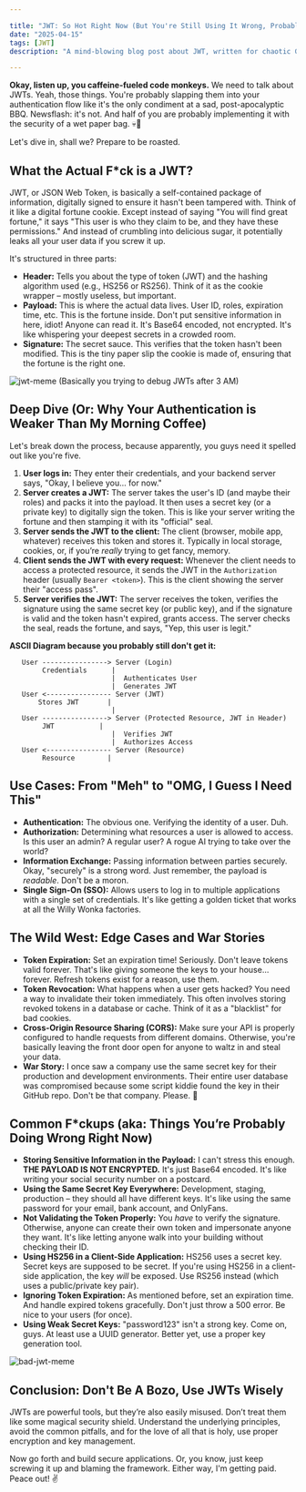 ```yaml
---

title: "JWT: So Hot Right Now (But You're Still Using It Wrong, Probably)"
date: "2025-04-15"
tags: [JWT]
description: "A mind-blowing blog post about JWT, written for chaotic Gen Z engineers."

---
```


**Okay, listen up, you caffeine-fueled code monkeys.** We need to talk about JWTs. Yeah, those things. You're probably slapping them into your authentication flow like it's the only condiment at a sad, post-apocalyptic BBQ. Newsflash: it's not. And half of you are probably implementing it with the security of a wet paper bag. 💀🙏

Let's dive in, shall we? Prepare to be roasted.

## What the Actual F*ck is a JWT?

JWT, or JSON Web Token, is basically a self-contained package of information, digitally signed to ensure it hasn't been tampered with. Think of it like a digital fortune cookie. Except instead of saying "You will find great fortune," it says "This user is who they claim to be, and they have these permissions."  And instead of crumbling into delicious sugar, it potentially leaks all your user data if you screw it up.

It's structured in three parts:

*   **Header:** Tells you about the type of token (JWT) and the hashing algorithm used (e.g., HS256 or RS256). Think of it as the cookie wrapper – mostly useless, but important.
*   **Payload:** This is where the actual data lives. User ID, roles, expiration time, etc.  This is the fortune inside.  Don't put sensitive information in here, idiot!  Anyone can read it. It's Base64 encoded, not encrypted.  It's like whispering your deepest secrets in a crowded room.
*   **Signature:**  The secret sauce.  This verifies that the token hasn't been modified. This is the tiny paper slip the cookie is made of, ensuring that the fortune is the right one.

![jwt-meme](https://i.imgflip.com/298k53.jpg)
(Basically you trying to debug JWTs after 3 AM)

## Deep Dive (Or: Why Your Authentication is Weaker Than My Morning Coffee)

Let's break down the process, because apparently, you guys need it spelled out like you're five.

1.  **User logs in:**  They enter their credentials, and your backend server says, "Okay, I believe you... for now."
2.  **Server creates a JWT:**  The server takes the user's ID (and maybe their roles) and packs it into the payload. It then uses a secret key (or a private key) to digitally sign the token.  This is like your server writing the fortune and then stamping it with its "official" seal.
3.  **Server sends the JWT to the client:** The client (browser, mobile app, whatever) receives this token and stores it. Typically in local storage, cookies, or, if you’re *really* trying to get fancy, memory.
4.  **Client sends the JWT with every request:** Whenever the client needs to access a protected resource, it sends the JWT in the `Authorization` header (usually `Bearer <token>`).  This is the client showing the server their "access pass".
5.  **Server verifies the JWT:**  The server receives the token, verifies the signature using the same secret key (or public key), and if the signature is valid and the token hasn't expired, grants access. The server checks the seal, reads the fortune, and says, "Yep, this user is legit."

**ASCII Diagram because you probably still don't get it:**

```
   User ----------------> Server (Login)
        Credentials      |
                         |  Authenticates User
                         |  Generates JWT
   User <---------------- Server (JWT)
       Stores JWT       |
                         |
   User ----------------> Server (Protected Resource, JWT in Header)
        JWT           |
                         |  Verifies JWT
                         |  Authorizes Access
   User <---------------- Server (Resource)
        Resource        |
```

## Use Cases: From "Meh" to "OMG, I Guess I Need This"

*   **Authentication:** The obvious one.  Verifying the identity of a user. Duh.
*   **Authorization:** Determining what resources a user is allowed to access.  Is this user an admin? A regular user? A rogue AI trying to take over the world?
*   **Information Exchange:**  Passing information between parties securely.  Okay, "securely" is a strong word.  Just remember, the payload is *readable*. Don't be a moron.
*   **Single Sign-On (SSO):**  Allows users to log in to multiple applications with a single set of credentials.  It's like getting a golden ticket that works at all the Willy Wonka factories.

## The Wild West: Edge Cases and War Stories

*   **Token Expiration:**  Set an expiration time!  Seriously.  Don't leave tokens valid forever.  That's like giving someone the keys to your house... forever. Refresh tokens exist for a reason, use them.
*   **Token Revocation:**  What happens when a user gets hacked? You need a way to invalidate their token immediately. This often involves storing revoked tokens in a database or cache.  Think of it as a "blacklist" for bad cookies.
*   **Cross-Origin Resource Sharing (CORS):**  Make sure your API is properly configured to handle requests from different domains.  Otherwise, you're basically leaving the front door open for anyone to waltz in and steal your data.
*   **War Story:**  I once saw a company use the same secret key for their production and development environments.  Their entire user database was compromised because some script kiddie found the key in their GitHub repo.  Don't be that company. Please. 🙏

## Common F*ckups (aka: Things You’re Probably Doing Wrong Right Now)

*   **Storing Sensitive Information in the Payload:**  I can't stress this enough. **THE PAYLOAD IS NOT ENCRYPTED.**  It's just Base64 encoded.  It's like writing your social security number on a postcard.
*   **Using the Same Secret Key Everywhere:**  Development, staging, production – they should all have different keys. It's like using the same password for your email, bank account, and OnlyFans.
*   **Not Validating the Token Properly:**  You *have* to verify the signature.  Otherwise, anyone can create their own token and impersonate anyone they want.  It's like letting anyone walk into your building without checking their ID.
*   **Using HS256 in a Client-Side Application:**  HS256 uses a secret key. Secret keys are supposed to be secret. If you're using HS256 in a client-side application, the key *will* be exposed. Use RS256 instead (which uses a public/private key pair).
*   **Ignoring Token Expiration:**  As mentioned before, set an expiration time. And handle expired tokens gracefully. Don't just throw a 500 error.  Be nice to your users (for once).
*   **Using Weak Secret Keys:** "password123" isn't a strong key. Come on, guys. At least use a UUID generator. Better yet, use a proper key generation tool.

![bad-jwt-meme](https://imgflip.com/i/5162l4)

## Conclusion: Don't Be A Bozo, Use JWTs Wisely

JWTs are powerful tools, but they’re also easily misused.  Don’t treat them like some magical security shield. Understand the underlying principles, avoid the common pitfalls, and for the love of all that is holy, use proper encryption and key management.

Now go forth and build secure applications. Or, you know, just keep screwing it up and blaming the framework. Either way, I'm getting paid. Peace out! ✌️

